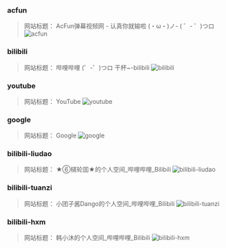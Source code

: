 ### acfun
> 网站标题： AcFun弹幕视频网 - 认真你就输啦 (・ω・)ノ- ( ゜- ゜)つロ
![acfun](./acfun.jpg)

### bilibili
> 网站标题： 哔哩哔哩 (゜-゜)つロ 干杯~-bilibili
![bilibili](./bilibili.jpg)

### youtube
> 网站标题： YouTube
![youtube](./youtube.jpg)

### google
> 网站标题： Google
![google](./google.jpg)

### bilibili-liudao
> 网站标题： ★⑥檤轮囬★的个人空间_哔哩哔哩_Bilibili
![bilibili-liudao](./bilibili-liudao.jpg)

### bilibili-tuanzi
> 网站标题： 小团子酱Dango的个人空间_哔哩哔哩_Bilibili
![bilibili-tuanzi](./bilibili-tuanzi.jpg)

### bilibili-hxm
> 网站标题： 韩小沐的个人空间_哔哩哔哩_Bilibili
![bilibili-hxm](./bilibili-hxm.jpg)

